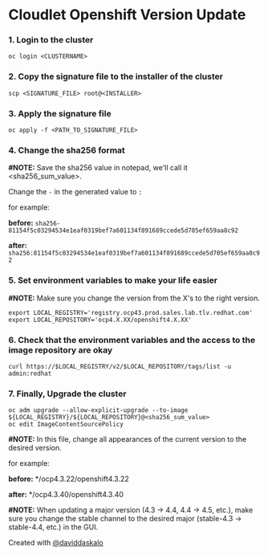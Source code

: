 # Cloudlet Openshift Version Update

### 1. Login to the cluster

    oc login <CLUSTERNAME>

  
### 2. Copy the signature file to the installer of the cluster

    
    scp <SIGNATURE_FILE> root@<INSTALLER>

### 3. Apply the signature file

    oc apply -f <PATH_TO_SIGNATURE_FILE>

### 4. Change the sha256 format

**#NOTE:** Save the sha256 value in notepad, we'll call it <sha256_sum_value>.

Change the `-` in the generated value to `:`

for example:

**before:** `sha256-81154f5c03294534e1eaf0319bef7a601134f891689ccede5d705ef659aa8c92`

**after:** `sha256:81154f5c03294534e1eaf0319bef7a601134f891689ccede5d705ef659aa8c92`

### 5. Set environment variables to make your life easier
**#NOTE:** Make sure you change the version from the X's to the right version.

    export LOCAL_REGISTRY='registry.ocp43.prod.sales.lab.tlv.redhat.com'
    export LOCAL_REPOSITORY='ocp4.X.XX/openshift4.X.XX'
  
### 6. Check that the environment variables and the access to the image repository are okay

    curl https://$LOCAL_REGISTRY/v2/$LOCAL_REPOSITORY/tags/list -u admin:redhat

### 7. Finally, Upgrade the cluster

    oc adm upgrade --allow-explicit-upgrade --to-image ${LOCAL_REGISTRY}/${LOCAL_REPOSITORY}@<sha256_sum_value>
    oc edit ImageContentSourcePolicy

**#NOTE:** In this file, change all appearances of the current version to the desired version.

for example:

**before:** */ocp4.3.22/openshift4.3.22

**after:** */ocp4.3.40/openshift4.3.40


**#NOTE:** When updating a major version (4.3 -> 4.4, 4.4 -> 4.5, etc.),    make sure you change the stable channel to the desired major (stable-4.3 -> stable-4.4, etc.) in the GUI.

Created with [@daviddaskalo](https://github.com/DavidDaskalo)
